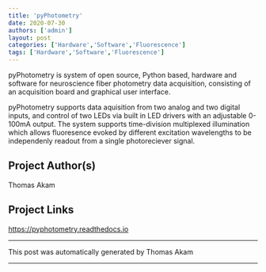 ```yaml
---
title: 'pyPhotometry'
date: 2020-07-30
authors: ['admin']
layout: post
categories: ['Hardware','Software','Fluorescence']
tags: ['Hardware','Software','Fluorescence']
---
```

pyPhotometry is system of open source, Python based, hardware and software for neuroscience fiber photometry data acquisition, consisting of an acquisition board and graphical user interface.

pyPhotometry supports data aquisition from two analog and two digital inputs, and control of two LEDs via built in LED drivers with an adjustable 0-100mA output. The system supports time-division multiplexed illumination which allows fluoresence evoked by different excitation wavelengths to be independenly readout from a single photoreciever signal.
## Project Author(s)
Thomas Akam
## Project Links
https://pyphotometry.readthedocs.io
***
This post was automatically generated by
Thomas Akam
***
